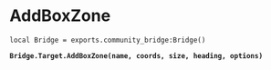 # AddBoxZone



<pre class="language-lua"><code class="lang-lua">local Bridge = exports.community_bridge:Bridge()

<strong>Bridge.Target.AddBoxZone(name, coords, size, heading, options)
</strong>

</code></pre>
